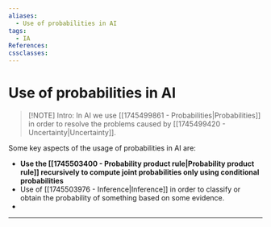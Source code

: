 ```yaml
---
aliases:
  - Use of probabilities in AI
tags:
  - IA
References: 
cssclasses:
---
```

# Use of probabilities in AI
> [!NOTE] Intro: 
> In AI we use [[1745499861 - Probabilities|Probabilities]] in order to resolve the problems caused by [[1745499420 - Uncertainty|Uncertainty]]. 

Some key aspects of the usage of probabilities in AI are: 
+ **Use the [[1745503400 - Probability product rule|Probability product rule]] recursively to compute joint probabilities only using conditional probabilities**
+ Use of [[1745503976 - Inference|Inference]] in order to classify or obtain the probability of something based on some evidence. 
+ 

***